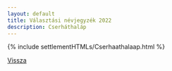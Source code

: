 ```yaml
---
layout: default
title: Választási névjegyzék 2022
description: Cserháthaláp
---
```


{% include settlementHTMLs/Cserhaathalaap.html %}

[Vissza](../)